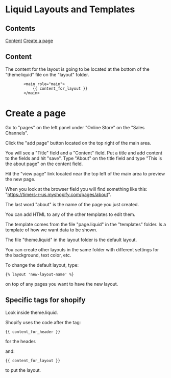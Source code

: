 # Liquid Layouts and Templates

## Contents
[Content](#Content)
[Create a page](#Create-a-page)

## Content
The content for the layout is going to be located at the bottom of the "themeliquid" file on the "layout" folder.

```
        <main role="main">
            {{ content_for_layout }}
        </main>
```

# Create a page

Go to "pages" on the left panel under "Online Store" on the "Sales Channels".  

Click the "add page" button located on the top right of the main area.  

You will see a "Title" field and a "Content" field. Put a title and add content to the fields and hit "save". Type "About" on the title field and type "This is the about page" on the content field.

Hit the "view page" link located near the top left of the main area to preview the new page. 

When you look at the browser field you will find something like this: "https://timers-r-us.myshopify.com/pages/about".  

The last word "about" is the name of the page you just created.  

You can add HTML to any of the other templates to edit them. 

The template comes from the file "page.liquid" in the "templates" folder. Is a template of how we want data to be shown.  

The file "theme.liquid" in the layout folder is the default layout. 

You can create other layouts in the same folder with different settings for the background, text color, etc. 

To change the default layout, type:
```
{% layout 'new-layout-name' %}
```
on top of any pages you want to have the new layout.  

## Specific tags for shopify

Look inside theme.liquid.

Shopify uses the code after the tag:
```
{{ content_for_header }}
``` 
for the header.

and: 
```
{{ content_for_layout }}
```
to put the layout.  





